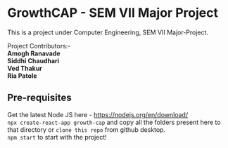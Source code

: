 # GrowthCAP - SEM VII Major Project

This is a project under Computer Engineering, SEM VII Major-Project.  

Project Contributors:-  
**Amogh Ranavade  
Siddhi Chaudhari  
Ved Thakur  
Ria Patole**

## Pre-requisites

Get the latest Node JS here - https://nodejs.org/en/download/  
`npx create-react-app growth-cap` and copy all the folders present here to that directory or `clone this repo` from github desktop.  
`npm start` to start with the project!

